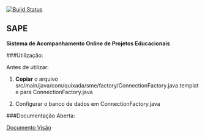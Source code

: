 [![Build Status](https://travis-ci.org/ssisaias/SAPE-BETA.svg?branch=master)](https://travis-ci.org/ssisaias/SAPE-BETA)

## SAPE
**Sistema de Acompanhamento Online de Projetos Educacionais**



###Utilização:

Antes de utilizar:

1. **Copiar** o arquivo src/main/java/com/quixada/sme/factory/ConnectionFactory.java.template para ConnectionFactory.java


2. Configurar o banco de dados em ConnectionFactory.java

###Documentação Aberta:

  [Documento Visão] 

  [Documento Visão]: <https://docs.google.com/document/d/1-YlKQVaULGCqkQhcJJyIc8XI6s2bhvmLhb-yCWYkRrU/edit?usp=sharing>
  
